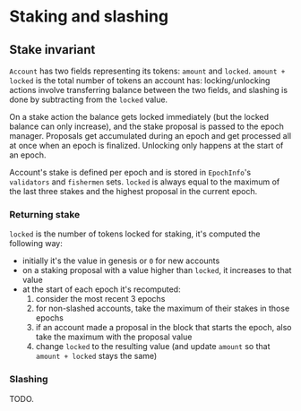 # Staking and slashing

## Stake invariant
`Account` has two fields representing its tokens: `amount` and `locked`. `amount + locked` is the total number of
tokens an account has: locking/unlocking actions involve transferring balance between the two fields, and slashing
is done by subtracting from the `locked` value.

On a stake action the balance gets locked immediately (but the locked balance can only increase), and the stake proposal is 
passed to the epoch manager. Proposals get accumulated during an epoch and get processed all at once when an epoch is finalized.
Unlocking only happens at the start of an epoch.

Account's stake is defined per epoch and is stored in `EpochInfo`'s `validators` and `fishermen` sets. `locked` is always
equal to the maximum of the last three stakes and the highest proposal in the current epoch.


### Returning stake
`locked` is the number of tokens locked for staking, it's computed the following way:
- initially it's the value in genesis or `0` for new accounts
- on a staking proposal with a value higher than `locked`, it increases to that value
- at the start of each epoch it's recomputed:
    1. consider the most recent 3 epochs
    2. for non-slashed accounts, take the maximum of their stakes in those epochs
    3. if an account made a proposal in the block that starts the epoch, also take the maximum with the proposal value
    4. change `locked` to the resulting value (and update `amount` so that `amount + locked` stays the same)

### Slashing
TODO.

